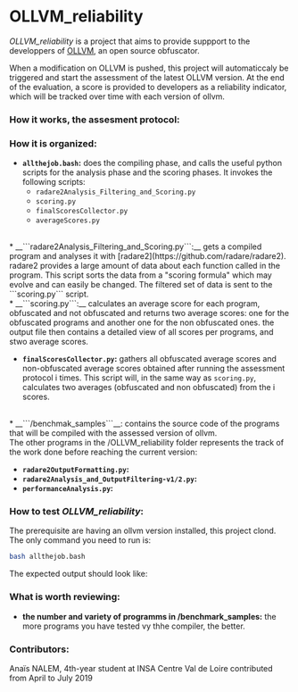 # OLLVM_reliability


*OLLVM_reliability* is a project that aims to provide suppport to the developpers of [OLLVM](https://github.com/ita-msc/obfuscator), an open source obfuscator.

When a modification on OLLVM is pushed, this project will automaticcaly be triggered and start the assessment of the latest OLLVM version. At the end of the evaluation, a score is provided to developers as a reliability indicator, which will be tracked over time with each version of ollvm.

### How it works, the assesment protocol:

### How it is organized:
* __```allthejob.bash```:__ does the compiling phase, and calls the useful python scripts for the analysis phase and the scoring phases. 
It invokes the following scripts:  
    * ```radare2Analysis_Filtering_and_Scoring.py```
    * ```scoring.py```
    * ```finalScoresCollector.py```
    * ```averageScores.py```
<br/>
* __```radare2Analysis_Filtering_and_Scoring.py```:__ gets a compiled program and analyses it with [radare2](https://github.com/radare/radare2). radare2 provides a large amount of data about each function called in the program. This script sorts the data from a "scoring formula" which may evolve and can easily be changed. The filtered set of data is sent to the ```scoring.py``` script.
<br/>
* __```scoring.py```:__ calculates an average score for each program, obfuscated and not obfuscated and returns two average scores: one for the obfuscated programs and another one for the non obfuscated ones. the output file then contains a detailed view of all scores per programs, and stwo average scores.
<br/>

* __```finalScoresCollector.py```:__ gathers all obfuscated average scores and non-obfuscated average scores obtained after running the assessment protocol i times. This script will, in the same way as ```scoring.py```, calculates two averages (obfuscated and non obfuscated) from the i scores.
<br/>
* __```/benchmak_samples```__: contains the source code of the programs that will be compiled with the assessed version of ollvm.
<br/>
The other programs in the /OLLVM_reliability folder represents the track of the work done before reaching the current version:

* __```radare2OutputFormatting.py```:__
* __```radare2Analysis_and_OutputFiltering-v1/2.py```:__
* __```performanceAnalysis.py```:__
### How to test _OLLVM_reliability_:
The prerequisite are having an ollvm version installed, this project clond. The only command you need to run is:
```bash
bash allthejob.bash
```
The expected output should look like:

### What is worth reviewing:
* __the number and variety of programms in /benchmark_samples:__ the more programs you have tested vy thhe compiler, the better. 

### Contributors:
Anaïs NALEM, 4th-year student at INSA Centre Val de Loire contributed from April to July 2019